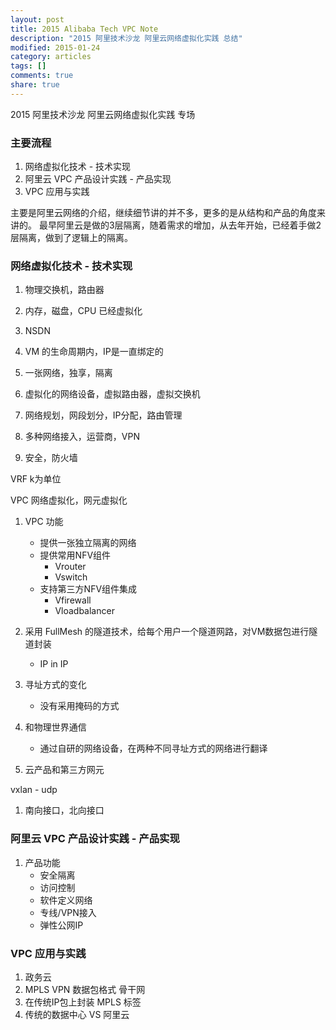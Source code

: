 ```yaml
---
layout: post
title: 2015 Alibaba Tech VPC Note
description: "2015 阿里技术沙龙 阿里云网络虚拟化实践 总结"
modified: 2015-01-24
category: articles
tags: []
comments: true
share: true
---
```


2015 阿里技术沙龙 阿里云网络虚拟化实践 专场

### 主要流程

1. 网络虚拟化技术 - 技术实现
1. 阿里云 VPC 产品设计实践 - 产品实现
1. VPC 应用与实践

主要是阿里云网络的介绍，继续细节讲的并不多，更多的是从结构和产品的角度来讲的。
最早阿里云是做的3层隔离，随着需求的增加，从去年开始，已经着手做2层隔离，做到了逻辑上的隔离。

### 网络虚拟化技术 - 技术实现

1. 物理交换机，路由器
1. 内存，磁盘，CPU 已经虚拟化
1. NSDN

1. VM 的生命周期内，IP是一直绑定的

1. 一张网络，独享，隔离
1. 虚拟化的网络设备，虚拟路由器，虚拟交换机
1. 网络规划，网段划分，IP分配，路由管理
1. 多种网络接入，运营商，VPN
1. 安全，防火墙

VRF k为单位

VPC 网络虚拟化，网元虚拟化

1. VPC 功能
    - 提供一张独立隔离的网络
    - 提供常用NFV组件
        - Vrouter
        - Vswitch
    - 支持第三方NFV组件集成
        - Vfirewall
        - Vloadbalancer

1. 采用 FullMesh 的隧道技术，给每个用户一个隧道网路，对VM数据包进行隧道封装
    - IP in IP

1. 寻址方式的变化
    - 没有采用掩码的方式

1. 和物理世界通信
    - 通过自研的网络设备，在两种不同寻址方式的网络进行翻译

1. 云产品和第三方网元

vxlan - udp

1. 南向接口，北向接口

### 阿里云 VPC 产品设计实践 - 产品实现

1. 产品功能
   - 安全隔离
   - 访问控制
   - 软件定义网络
   - 专线/VPN接入
   - 弹性公网IP

### VPC 应用与实践

1. 政务云
1. MPLS VPN 数据包格式 骨干网
1. 在传统IP包上封装 MPLS 标签
1. 传统的数据中心 VS 阿里云
